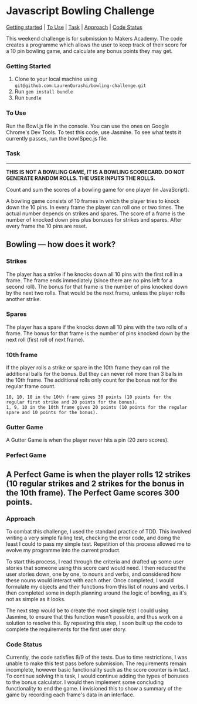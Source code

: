 
# Javascript Bowling Challenge

[Getting started](#getting-started) | [To Use](#to-use) | [Task](#task) | [Approach](#approach) |
[Code Status](#code-status)

This weekend challenge is for submission to Makers Academy. The code creates a
programme which allows the user to keep track of their score for a 10 pin bowling game, and 
calculate any bonus points they may get. 

### Getting Started
1. Clone to your local machine using
  `git@github.com:LaurenQurashi/bowling-challenge.git`
2. Run `gem install bundle`
3. Run `bundle`

### To Use
Run the Bowl.js file in the console. You can use the ones on Google Chrome's Dev Tools. To test this code, use Jasmine. To see what tests it currently passes, run the bowlSpec.js file. 

### Task
-----
**THIS IS NOT A BOWLING GAME, IT IS A BOWLING SCORECARD. DO NOT GENERATE RANDOM ROLLS. THE USER INPUTS THE ROLLS.**

Count and sum the scores of a bowling game for one player (in JavaScript).

A bowling game consists of 10 frames in which the player tries to knock down the 10 pins. In every frame the player can roll one or two times. The actual number depends on strikes and spares. The score of a frame is the number of knocked down pins plus bonuses for strikes and spares. After every frame the 10 pins are reset.


## Bowling — how does it work?

### Strikes

The player has a strike if he knocks down all 10 pins with the first roll in a frame. The frame ends immediately (since there are no pins left for a second roll). The bonus for that frame is the number of pins knocked down by the next two rolls. That would be the next frame, unless the player rolls another strike.

### Spares

The player has a spare if the knocks down all 10 pins with the two rolls of a frame. The bonus for that frame is the number of pins knocked down by the next roll (first roll of next frame).

### 10th frame

If the player rolls a strike or spare in the 10th frame they can roll the additional balls for the bonus. But they can never roll more than 3 balls in the 10th frame. The additional rolls only count for the bonus not for the regular frame count.

    10, 10, 10 in the 10th frame gives 30 points (10 points for the regular first strike and 20 points for the bonus).
    1, 9, 10 in the 10th frame gives 20 points (10 points for the regular spare and 10 points for the bonus).

### Gutter Game

A Gutter Game is when the player never hits a pin (20 zero scores).

### Perfect Game

A Perfect Game is when the player rolls 12 strikes (10 regular strikes and 2 strikes for the bonus in the 10th frame). The Perfect Game scores 300 points.
------

### Approach

To combat this challenge, I used the standard practice of TDD. This involved
writing a very simple failing test, checking the error code, and doing the least
I could to pass my simple test. Repetition of this process allowed me to evolve
my programme into the current product.

To start this process, I read through the criteria and drafted up some user stories
that someone using this score card would need. I then reduced the user stories down,
one by one, to nouns and verbs, and considered how these nouns would interact with each other. Once
completed, I would formulate my objects and their functions from this list of nouns and
verbs. I then completed some in depth planning around the logic of bowling, as it's not as 
simple as it looks.

The next step would be to create the most simple test I could using Jasmine, to
ensure that this function wasn't possible, and thus work on a solution to resolve
this. By repeating this step, I soon built up the code to complete the
requirements for the first user story.

### Code Status

Currently, the code satisfies 8/9 of the tests. Due to time restrictions, I was unable 
to make this test pass before submission. The requirements remain incomplete, however basic functionality
such as the score counter is in tact. To continue solving this task, I would continue adding the 
types of bonuses to the bonus calculator. I would then implement some concluding functionality to end the game.
I invisioned this to show a summary of the game by recording each frame's data in an interface. 
